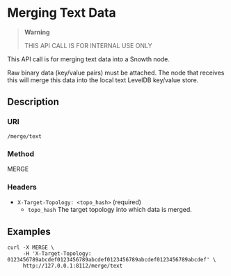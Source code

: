 # Merging Text Data

> **Warning**
>
> THIS API CALL IS FOR INTERNAL USE ONLY

This API call is for merging text data into a Snowth node.

Raw binary data (key/value pairs) must be attached. The node that
receives this will merge this data into the local text LevelDB key/value
store.

## Description

### URI

`/merge/text`

### Method

MERGE

### Headers

 * `X-Target-Topology: <topo_hash>` (required)
   * `topo_hash` The target topology into which data is merged.

## Examples

```
curl -X MERGE \
     -H 'X-Target-Topology: 0123456789abcdef0123456789abcdef0123456789abcdef0123456789abcdef' \
     http://127.0.0.1:8112/merge/text
```
